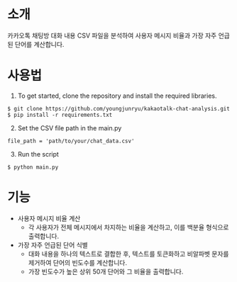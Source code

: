 # 소개 
카카오톡 채팅방 대화 내용 CSV 파일을 분석하여 사용자 메시지 비율과 가장 자주 언급된 단어를 계산합니다.

# 사용법
1. To get started, clone the repository and install the required libraries.
```angular2html
$ git clone https://github.com/youngjunryu/kakaotalk-chat-analysis.git
$ pip install -r requirements.txt
```

2. Set the CSV file path in the main.py
```angular2html
file_path = 'path/to/your/chat_data.csv'
```

3. Run the script
```angular2html
$ python main.py
```

# 기능
* 사용자 메시지 비율 계산 
  * 각 사용자가 전체 메시지에서 차지하는 비율을 계산하고, 이를 백분율 형식으로 출력합니다. 
* 가장 자주 언급된 단어 식별 
   * 대화 내용을 하나의 텍스트로 결합한 후, 텍스트를 토큰화하고 비알파벳 문자를 제거하여 단어의 빈도수를 계산합니다.
   * 가장 빈도수가 높은 상위 50개 단어와 그 비율을 출력합니다.
